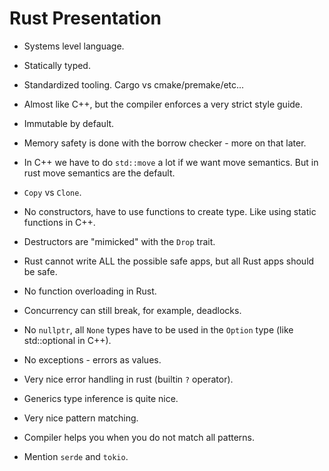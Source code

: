 # Rust Presentation

- Systems level language.
- Statically typed.
- Standardized tooling. Cargo vs cmake/premake/etc...
- Almost like C++, but the compiler enforces a very strict style guide.
- Immutable by default.

- Memory safety is done with the borrow checker - more on that later.
- In C++ we have to do `std::move` a lot if we want move semantics.  But in rust move semantics are the default.
- `Copy` vs `Clone`.

- No constructors, have to use functions to create type.  Like using static functions in C++.
- Destructors are "mimicked" with the `Drop` trait.

- Rust cannot write ALL the possible safe apps, but all Rust apps should be safe.
- No function overloading in Rust.
- Concurrency can still break, for example, deadlocks.

- No `nullptr`, all `None` types have to be used in the `Option` type (like std::optional in C++).
- No exceptions - errors as values.
- Very nice error handling in rust (builtin `?` operator).

- Generics type inference is quite nice.
- Very nice pattern matching.
- Compiler helps you when you do not match all patterns.

- Mention `serde` and `tokio`.
